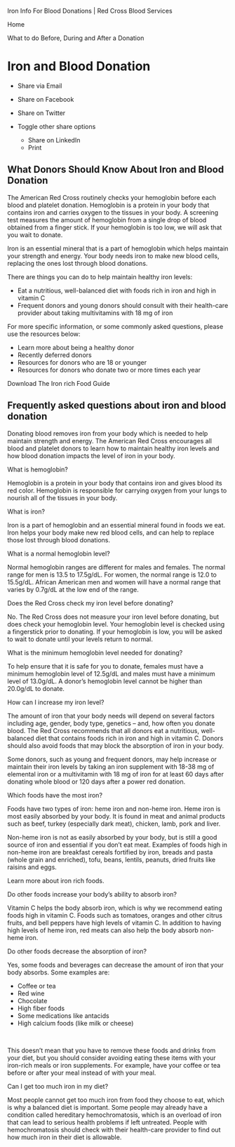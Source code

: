 Iron Info For Blood Donations | Red Cross Blood Services

Home

What to do Before, During and After a Donation

# Iron and Blood Donation

*   Share via Email
    
*   Share on Facebook
    
*   Share on Twitter
    
*   Toggle other share options
    
    *   Share on LinkedIn
    *   Print
    
    
    

 

## What Donors Should Know About Iron and Blood Donation

The American Red Cross routinely checks your hemoglobin before each blood and platelet donation. Hemoglobin is a protein in your body that contains iron and carries oxygen to the tissues in your body. A screening test measures the amount of hemoglobin from a single drop of blood obtained from a finger stick. If your hemoglobin is too low, we will ask that you wait to donate.

Iron is an essential mineral that is a part of hemoglobin which helps maintain your strength and energy. Your body needs iron to make new blood cells, replacing the ones lost through blood donations.

There are things you can do to help maintain healthy iron levels:

*   Eat a nutritious, well-balanced diet with foods rich in iron and high in vitamin C
*   Frequent donors and young donors should consult with their health-care provider about taking multivitamins with 18 mg of iron

For more specific information, or some commonly asked questions, please use the resources below:

*   Learn more about being a healthy donor
*   Recently deferred donors
*   Resources for donors who are 18 or younger
*   Resources for donors who donate two or more times each year

 Download The Iron rich Food Guide 

## Frequently asked questions about iron and blood donation

Donating blood removes iron from your body which is needed to help maintain strength and energy. The American Red Cross encourages all blood and platelet donors to learn how to maintain healthy iron levels and how blood donation impacts the level of iron in your body.  

 What is hemoglobin?

Hemoglobin is a protein in your body that contains iron and gives blood its red color. Hemoglobin is responsible for carrying oxygen from your lungs to nourish all of the tissues in your body.  

 What is iron?

Iron is a part of hemoglobin and an essential mineral found in foods we eat. Iron helps your body make new red blood cells, and can help to replace those lost through blood donations.

 What is a normal hemoglobin level?

Normal hemoglobin ranges are different for males and females. The normal range for men is 13.5 to 17.5g/dL. For women, the normal range is 12.0 to 15.5g/dL. African American men and women will have a normal range that varies by 0.7g/dL at the low end of the range.  

 Does the Red Cross check my iron level before donating?

No. The Red Cross does not measure your iron level before donating, but does check your hemoglobin level. Your hemoglobin level is checked using a fingerstick prior to donating. If your hemoglobin is low, you will be asked to wait to donate until your levels return to normal.  

 What is the minimum hemoglobin level needed for donating?

To help ensure that it is safe for you to donate, females must have a minimum hemoglobin level of 12.5g/dL and males must have a minimum level of 13.0g/dL. A donor’s hemoglobin level cannot be higher than 20.0g/dL to donate.  

 How can I increase my iron level?

The amount of iron that your body needs will depend on several factors including age, gender, body type, genetics – and, how often you donate blood. The Red Cross recommends that all donors eat a nutritious, well-balanced diet that contains foods rich in iron and high in vitamin C. Donors should also avoid foods that may block the absorption of iron in your body.

Some donors, such as young and frequent donors, may help increase or maintain their iron levels by taking an iron supplement with 18-38 mg of elemental iron or a multivitamin with 18 mg of iron for at least 60 days after donating whole blood or 120 days after a power red donation.

 Which foods have the most iron?

Foods have two types of iron: heme iron and non-heme iron. Heme iron is most easily absorbed by your body. It is found in meat and animal products such as beef, turkey (especially dark meat), chicken, lamb, pork and liver.

Non-heme iron is not as easily absorbed by your body, but is still a good source of iron and essential if you don’t eat meat. Examples of foods high in non-heme iron are breakfast cereals fortified by iron, breads and pasta (whole grain and enriched), tofu, beans, lentils, peanuts, dried fruits like raisins and eggs.

Learn more about iron rich foods. 

 Do other foods increase your body’s ability to absorb iron?

Vitamin C helps the body absorb iron, which is why we recommend eating foods high in vitamin C. Foods such as tomatoes, oranges and other citrus fruits, and bell peppers have high levels of vitamin C. In addition to having high levels of heme iron, red meats can also help the body absorb non-heme iron.  

 Do other foods decrease the absorption of iron?

Yes, some foods and beverages can decrease the amount of iron that your body absorbs. Some examples are:

*   Coffee or tea
*   Red wine
*   Chocolate
*   High fiber foods
*   Some medications like antacids
*   High calcium foods (like milk or cheese)

 

This doesn’t mean that you have to remove these foods and drinks from your diet, but you should consider avoiding eating these items with your iron-rich meals or iron supplements. For example, have your coffee or tea before or after your meal instead of with your meal.

 Can I get too much iron in my diet?

Most people cannot get too much iron from food they choose to eat, which is why a balanced diet is important. Some people may already have a condition called hereditary hemochromatosis, which is an overload of iron that can lead to serious health problems if left untreated. People with hemochromatosis should check with their health-care provider to find out how much iron in their diet is allowable.